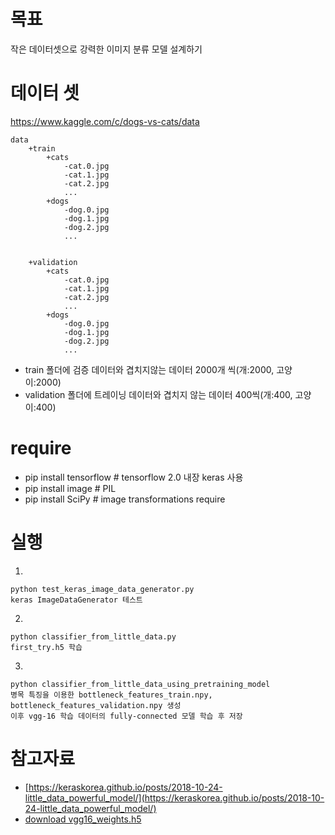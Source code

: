# 목표

작은 데이터셋으로 강력한 이미지 분류 모델 설계하기

# 데이터 셋

https://www.kaggle.com/c/dogs-vs-cats/data

```
data
    +train
        +cats
            -cat.0.jpg
            -cat.1.jpg
            -cat.2.jpg
            ...
        +dogs
            -dog.0.jpg
            -dog.1.jpg
            -dog.2.jpg
            ...


    +validation
        +cats
            -cat.0.jpg
            -cat.1.jpg
            -cat.2.jpg
            ...
        +dogs
            -dog.0.jpg
            -dog.1.jpg
            -dog.2.jpg
            ...
```

- train 폴더에 검증 데이터와 겹치지않는 데이터 2000개 씩(개:2000, 고양이:2000)
- validation 폴더에 트레이닝 데이터와 겹치지 않는 데이터 400씩(개:400, 고양이:400)

# require
- pip install tensorflow # tensorflow 2.0 내장 keras 사용
- pip install image      # PIL
- pip install SciPy      # image transformations require


# 실행
1.
```
python test_keras_image_data_generator.py
keras ImageDataGenerator 테스트
```
2.
```
python classifier_from_little_data.py
first_try.h5 학습
```
3.
```
python classifier_from_little_data_using_pretraining_model
병목 특징을 이용한 bottleneck_features_train.npy, bottleneck_features_validation.npy 생성
이후 vgg-16 학습 데이터의 fully-connected 모델 학습 후 저장
```
# 참고자료
- [https://keraskorea.github.io/posts/2018-10-24-little_data_powerful_model/](https://keraskorea.github.io/posts/2018-10-24-little_data_powerful_model/)
- [download vgg16_weights.h5](https://gist.github.com/baraldilorenzo/07d7802847aaad0a35d3)